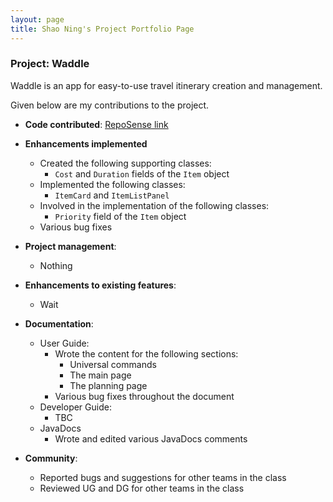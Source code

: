 ```yaml
---
layout: page
title: Shao Ning's Project Portfolio Page
---
```


### Project: Waddle

Waddle is an app for easy-to-use travel itinerary creation and management.

Given below are my contributions to the project.

* **Code contributed**: [RepoSense link](https://nus-cs2103-ay2223s1.github.io/tp-dashboard/?search=ningtan11&breakdown=true&sort=groupTitle&sortWithin=title&since=2022-09-16&timeframe=commit&mergegroup=&groupSelect=groupByRepos&checkedFileTypes=docs~functional-code~test-code~other)

* **Enhancements implemented**
  * Created the following supporting classes:
    * `Cost` and `Duration` fields of the `Item` object
  * Implemented the following classes:
    * `ItemCard` and `ItemListPanel` 
  * Involved in the implementation of the following classes:
    * `Priority` field of the `Item` object
  * Various bug fixes

* **Project management**:
  * Nothing

* **Enhancements to existing features**:
  * Wait
* **Documentation**:
  * User Guide:
    * Wrote the content for the following sections:
      * Universal commands
      * The main page
      * The planning page
    * Various bug fixes throughout the document
  * Developer Guide:
    * TBC
  * JavaDocs
    * Wrote and edited various JavaDocs comments

* **Community**:
  * Reported bugs and suggestions for other teams in the class
  * Reviewed UG and DG for other teams in the class
